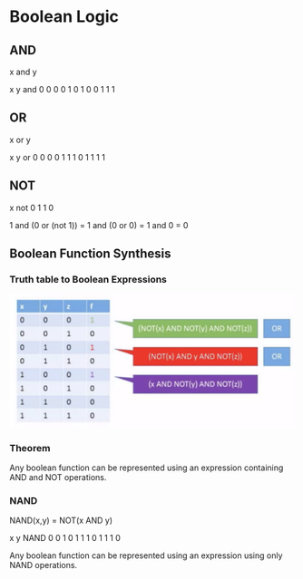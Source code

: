 # Boolean Logic

## AND

x and y

x y and
0 0  0
0 1  0
1 0  0
1 1  1

## OR

x or y

x y  or
0 0  0
0 1  1
1 0  1
1 1  1

## NOT

x not
0  1
1  0

1 and (0 or (not 1)) = 1 and (0 or 0) = 1 and 0 = 0

## Boolean Function Synthesis

### Truth table to Boolean Expressions

![alt text](../truth-table-to-bool-function.png)

### Theorem

Any boolean function can be represented using an expression containing AND and NOT operations.

### NAND

NAND(x,y) = NOT(x AND y)

x y NAND
0 0  1
0 1  1
1 0  1
1 1  0

Any boolean function can be represented using an expression using only NAND operations.
